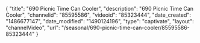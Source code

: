 {
    "title": "690 Picnic Time Can Cooler",
    "description": "690 Picnic Time Can Cooler",
    "channelid": "85595586",
    "videoid": "85323444",
    "date_created": "1486677147",
    "date_modified": "1490124196",
    "type": "captivate",
    "layout": "channelVideo",
    "url": "\/seasonal\/690-picnic-time-can-cooler\/85595586-85323444"
}
